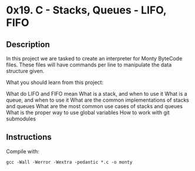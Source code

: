 # 0x19. C - Stacks, Queues - LIFO, FIFO

## Description

In this project we are tasked to create an interpreter for Monty ByteCode files. These files will have commands per line to manipulate the data structure given.

What you should learn from this project:

What do LIFO and FIFO mean
What is a stack, and when to use it
What is a queue, and when to use it
What are the common implementations of stacks and queues
What are the most common use cases of stacks and queues
What is the proper way to use global variables
How to work with git submodules

## Instructions

Compile with:

`gcc -Wall -Werror -Wextra -pedantic *.c -o monty`

